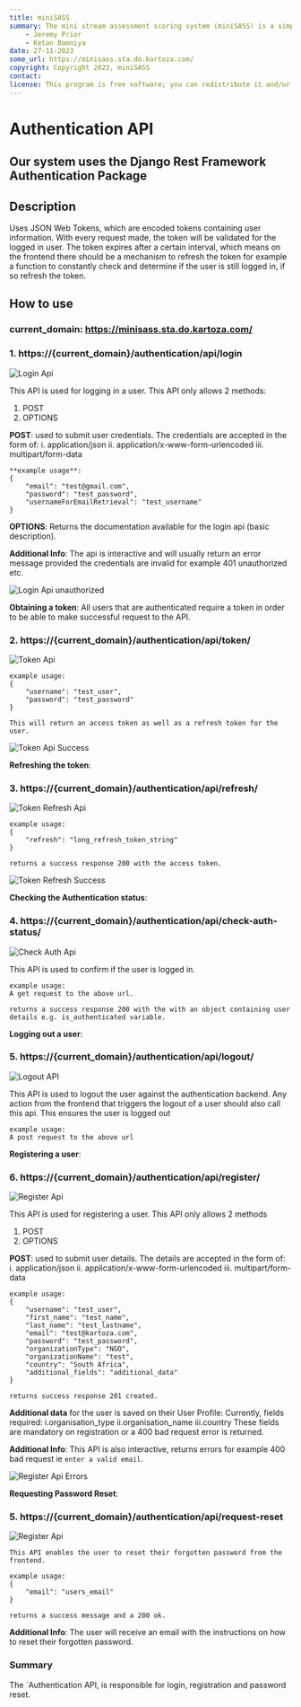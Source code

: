 ```yaml
---
title: miniSASS
summary: The mini stream assessment scoring system (miniSASS) is a simple and accessible citizen science tool for monitoring the water quality and health of stream and river systems. You collect a sample of aquatic macroinvertebrates (small, but large enough to see animals with no internal skeletons) from a site in a stream or river. The community of these aquatic macroinvertebrates present then tells you about the water quality and health of the stream or river based on the concept that different groups of aquatic macroinvertebrates have different tolerances and sensitivities to disturbance and pollution.
    - Jeremy Prior
    - Ketan Bamniya
date: 27-11-2023
some_url: https://minisass.sta.do.kartoza.com/
copyright: Copyright 2023, miniSASS
contact:
license: This program is free software; you can redistribute it and/or modify it under the terms of the GNU Affero General Public License as published by the Free Software Foundation; either version 3 of the License, or (at your option) any later version.
---
```


# Authentication API

## Our system uses the Django Rest Framework Authentication Package

## Description

Uses JSON Web Tokens, which are encoded tokens containing user information.
With every request made, the token will be validated for the logged in user.
The token expires after a certain interval, which means on the frontend there should be a mechanism
to refresh the token for example a function to constantly check and determine if the user is still logged in, if so refresh the token.

## How to use

### current_domain: https://minisass.sta.do.kartoza.com/

### 1. https://{current_domain}/authentication/api/login

![Login Api](./img/login_api.png)

This API is used for logging in a user.
This API only allows 2 methods:

1. POST
2. OPTIONS

 **POST**: used to submit user credentials. The credentials are accepted in the form of:
    i. application/json
    ii. application/x-www-form-urlencoded
    iii. multipart/form-data

    **example usage**:
    {
        "email": "test@gmail.com",
        "password": "test_password",
        "usernameForEmailRetrieval": "test_username"
    }

 **OPTIONS**: Returns the documentation available for the login api (basic description).

**Additional Info**:
    The api is interactive and will usually return an error message provided the credentials
    are invalid for example 401 unauthorized etc.

![Login Api unauthorized](./img/invalid_credentials.png)

**Obtaining a token**:
    All users that are authenticated require a token in order to be able to make
    successful request to the API.

### 2. https://{current_domain}/authentication/api/token/

![Token Api](./img/token_api.png)

    example usage:
    {
        "username": "test_user",
        "password": "test_password"
    }

    This will return an access token as well as a refresh token for the user.

![Token Api Success](./img/success_response_for_token_obtain.png)

**Refreshing the token**:

### 3. https://{current_domain}/authentication/api/refresh/

![Token Refresh Api](./img/token_refresh.png)

    example usage: 
    {
        "refresh": "long_refresh_token_string"
    }

    returns a success response 200 with the access token.

![Token Refresh Success](./img/success_response_token_obtain.png)

**Checking the Authentication status**:

### 4. https://{current_domain}/authentication/api/check-auth-status/

![Check Auth Api](./img/check_auth_status.png)

This API is used to confirm if the user is logged in.

    example usage: 
    A get request to the above url.

    returns a success response 200 with the with an object containing user details e.g. is_authenticated variable.

**Logging out a user**:

### 5. https://{current_domain}/authentication/api/logout/

![Logout API](./img/logout_user_api.png)

This API is used to logout the user against the authentication backend.
Any action from the frontend that triggers the logout of a user should also call this api. This ensures the user is logged out

    example usage: 
    A post request to the above url

**Registering a user**:

### 6. https://{current_domain}/authentication/api/register/

![Register Api](./img/registration_api.png)

This API is used for registering a user.
This API only allows 2 methods

1. POST
2. OPTIONS

**POST**: used to submit user details. The details are accepted in the form of:
    i. application/json
    ii. application/x-www-form-urlencoded
    iii. multipart/form-data

    example usage: 
    {
        "username": "test_user",
        "first_name": "test_name",
        "last_name": "test_lastname",
        "email": "test@kartoza.com",
        "password": "test_password",
        "organizationType": "NGO",
        "organizationName": "test",
        "country": "South Africa",
        "additional_fields": "additional_data"
    }

    returns success response 201 created.

**Additional data** for the user is saved on their User Profile:
    Currently, fields required:
    i.organisation_type
    ii.organisation_name
    iii.country
    These fields are mandatory on registration or a 400 bad request error is returned.

**Additional Info**:
    This API is also interactive, returns errors for example
    400 bad request ie `enter a valid email`.

![Register Api Errors](./img/registration_errors.png)

**Requesting Password Reset**:

### 5. https://{current_domain}/authentication/api/request-reset

![Register Api](./img/request_password_reset.png)

    This API enables the user to reset their forgotten password from the frontend.

    example usage: 
    {
        "email": "users_email"
    }

    returns a success message and a 200 ok.

**Additional Info**:
    The user will receive an email with the instructions on how to reset their forgotten password.

### Summary

The `Authentication API, is responsible for login, registration and password reset.
